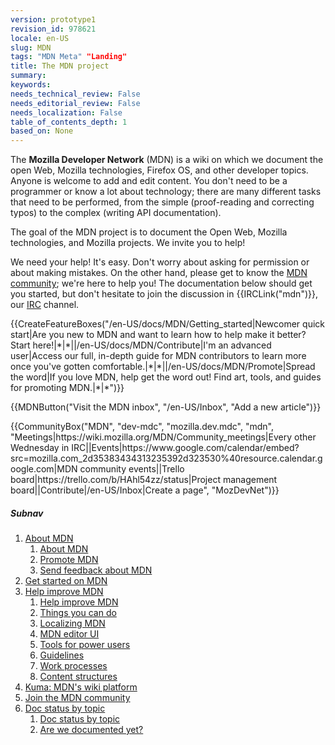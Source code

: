 ```yaml
---
version: prototype1
revision_id: 978621
locale: en-US
slug: MDN
tags: "MDN Meta" "Landing"
title: The MDN project
summary: 
keywords: 
needs_technical_review: False
needs_editorial_review: False
needs_localization: False
table_of_contents_depth: 1
based_on: None
---
```

<p>The <strong>Mozilla Developer Network</strong> (MDN) is a wiki on which we document the open Web, Mozilla technologies, Firefox OS, and other developer topics. Anyone is welcome to add and edit content. You don't need to be a programmer or know a lot about technology; there are many different tasks that need to be performed, from the simple (proof-reading and correcting typos) to the complex (writing API documentation).</p>

<div class="summary">
<p>The goal of the MDN project is to document the Open Web, Mozilla technologies, and Mozilla projects. We invite you to help!</p>
</div>

<p>We need your help! It's easy. Don't worry about asking for permission or about making mistakes. On the other hand, please get to know the <a href="/en-US/docs/MDN/Community" title="/en-US/docs/MDN/Community">MDN community</a>; we're here to help you! The documentation below should get you started, but don't hesitate to join the discussion in {{IRCLink("mdn")}}, our <a href="https://wiki.mozilla.org/IRC">IRC</a> channel.</p>

<p>{{CreateFeatureBoxes("/en-US/docs/MDN/Getting_started|Newcomer quick start|Are you new to MDN and want to learn how to help make it better? Start here!|*|*||/en-US/docs/MDN/Contribute|I'm an advanced user|Access our full, in-depth guide for MDN contributors to learn more once you've gotten comfortable.|*|*||/en-US/docs/MDN/Promote|Spread the word|If you love MDN, help get the word out! Find art, tools, and guides for promoting MDN.|*|*")}}</p>

<p>{{MDNButton("Visit the MDN inbox", "/en-US/Inbox", "Add a new article")}}</p>

<p>{{CommunityBox("MDN", "dev-mdc", "mozilla.dev.mdc", "mdn", "Meetings|https://wiki.mozilla.org/MDN/Community_meetings|Every other Wednesday in IRC||Events|https://www.google.com/calendar/embed?src=mozilla.com_2d35383434313235392d323530%40resource.calendar.google.com|MDN community events||Trello board|https://trello.com/b/HAhl54zz/status|Project management board||Contribute|/en-US/Inbox|Create a page", "MozDevNet")}}</p>

<h5 id="Subnav">Subnav</h5>

<ol>
 <li><a href="/en-US/docs/MDN/About">About MDN</a>

  <ol>
   <li><a href="/en-US/docs/MDN/About">About MDN</a></li>
   <li><a href="/en-US/docs/MDN/About/Promote">Promote MDN</a></li>
   <li><a href="/en-US/docs/MDN/Feedback">Send feedback about MDN</a></li>
  </ol>
 </li>
 <li><a href="/en-US/docs/MDN/Getting_started">Get started on MDN</a></li>
 <li><a href="/en-US/docs/MDN/Contribute">Help improve MDN</a>
  <ol>
   <li><a href="/en-US/docs/MDN/Contribute">Help improve MDN</a></li>
   <li><a href="/en-US/docs/MDN/Contribute/Howto">Things you can do</a></li>
   <li><a href="/en-US/docs/MDN/Contribute/Localize">Localizing MDN</a></li>
   <li><a href="/en-US/docs/MDN/Contribute/Editor">MDN editor UI</a></li>
   <li><a href="/en-US/docs/MDN/Contribute/Tools">Tools for power users</a></li>
   <li><a href="/en-US/docs/MDN/Contribute/Guidelines">Guidelines</a></li>
   <li><a href="/en-US/docs/MDN/Contribute/Processes">Work processes</a></li>
   <li><a href="/en-US/docs/MDN/Contribute/Structures">Content structures</a></li>
  </ol>
 </li>
 <li><a href="/en-US/docs/MDN/Kuma">Kuma: MDN's wiki platform</a></li>
 <li><a href="/en-US/docs/MDN/Community">Join the MDN community</a></li>
 <li><a href="/en-US/docs/MDN/Doc_status">Doc status by topic</a>
  <ol>
   <li><a href="/en-US/docs/MDN/Doc_status">Doc status by topic</a></li>
   <li><a href="/en-US/docs/MDN/Doc_status/Overview">Are we documented yet?</a></li>
  </ol>
 </li>
</ol>

